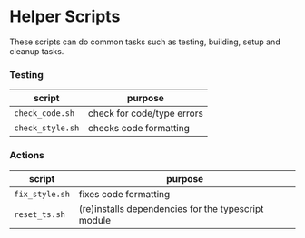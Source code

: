 # Helper Scripts

These scripts can do common tasks such as testing, building, setup and cleanup tasks.

### Testing

| script           | purpose                    |
| ---------------- | -------------------------- |
| `check_code.sh`  | check for code/type errors |
| `check_style.sh` | checks code formatting     |

### Actions

| script         | purpose                                             |
| -------------- | --------------------------------------------------- |
| `fix_style.sh` | fixes code formatting                               |
| `reset_ts.sh`  | (re)installs dependencies for the typescript module |
